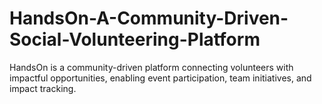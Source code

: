 # HandsOn-A-Community-Driven-Social-Volunteering-Platform
HandsOn is a community-driven platform connecting volunteers with impactful opportunities, enabling event participation, team initiatives, and impact tracking. 